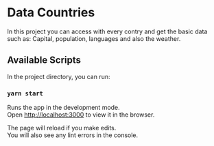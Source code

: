 # Data Countries  

In this project you can access with every contry and get the basic data  
such as: Capital, population, languages and also the weather.
## Available Scripts

In the project directory, you can run:

### `yarn start`

Runs the app in the development mode.\
Open [http://localhost:3000](http://localhost:3000) to view it in the browser.

The page will reload if you make edits.\
You will also see any lint errors in the console.